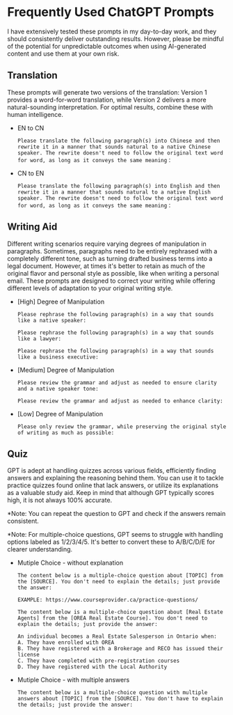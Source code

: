 # Frequently Used ChatGPT Prompts

I have extensively tested these prompts in my day-to-day work, and they should consistently deliver outstanding results. However, please be mindful of the potential for unpredictable outcomes when using AI-generated content and use them at your own risk.

## Translation

These prompts will generate two versions of the translation: Version 1 provides a word-for-word translation, while Version 2 delivers a more natural-sounding interpretation. For optimal results, combine these with human intelligence.

- EN to CN 

  ```
  Please translate the following paragraph(s) into Chinese and then rewrite it in a manner that sounds natural to a native Chinese speaker. The rewrite doesn't need to follow the original text word for word, as long as it conveys the same meaning：
  ```

- CN to EN
  ```
  Please translate the following paragraph(s) into English and then rewrite it in a manner that sounds natural to a native English speaker. The rewrite doesn't need to follow the original text word for word, as long as it conveys the same meaning：
  ```

## Writing Aid

Different writing scenarios require varying degrees of manipulation in paragraphs. Sometimes, paragraphs need to be entirely rephrased with a completely different tone, such as turning drafted business terms into a legal document. However, at times it's better to retain as much of the original flavor and personal style as possible, like when writing a personal email. These prompts are designed to correct your writing while offering different levels of adaptation to your original writing style.

- [High] Degree of Manipulation
  ```
  Please rephrase the following paragraph(s) in a way that sounds like a native speaker:
  ```
  ```
  Please rephrase the following paragraph(s) in a way that sounds like a lawyer:
  ```
  ```
  Please rephrase the following paragraph(s) in a way that sounds like a business executive:
  ```
- [Medium] Degree of Manipulation
  ```
  Please review the grammar and adjust as needed to ensure clarity and a native speaker tone:
  ```
  ```
  Please review the grammar and adjust as needed to enhance clarity:
  ```
- [Low] Degree of Manipulation
  ```
  Please only review the grammar, while preserving the original style of writing as much as possible:
  ```

## Quiz

GPT is adept at handling quizzes across various fields, efficiently finding answers and explaining the reasoning behind them. You can use it to tackle practice quizzes found online that lack answers, or utilize its explanations as a valuable study aid. Keep in mind that although GPT typically scores high, it is not always 100% accurate.

*Note: You can repeat the question to GPT and check if the answers remain consistent.

*Note: For multiple-choice questions, GPT seems to struggle with handling options labeled as 1/2/3/4/5. It's better to convert these to A/B/C/D/E for clearer understanding.

- Mutiple Choice - without explanation
  ```
  The content below is a multiple-choice question about [TOPIC] from the [SOURCE]. You don't need to explain the details; just provide the answer:
  ```
  ```
  EXAMPLE: https://www.courseprovider.ca/practice-questions/

  The content below is a multiple-choice question about [Real Estate Agents] from the [OREA Real Estate Course]. You don't need to explain the details; just provide the answer:

  An individual becomes a Real Estate Salesperson in Ontario when:
  A. They have enrolled with OREA
  B. They have registered with a Brokerage and RECO has issued their license
  C. They have completed with pre-registration courses
  D. They have registered with the Local Authority
  ```

- Mutiple Choice - with multiple answers
  ```
  The content below is a multiple-choice question with multiple answers about [TOPIC] from the [SOURCE]. You don't have to explain the details; just provide the answer:
  ```
